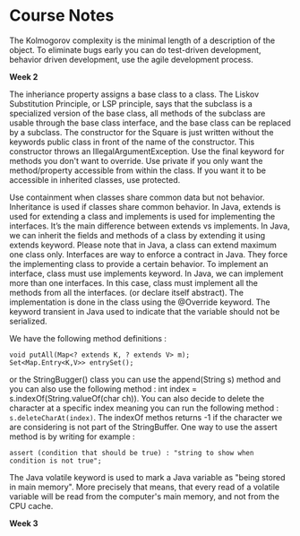 # Course Notes

The Kolmogorov complexity is the minimal length of a description of the object. To eliminate bugs early you can do test-driven development, behavior driven development, use the agile development process.

**Week 2**

The inheriance property assigns a base class to a class. The Liskov Substitution Principle, or LSP principle, says that the subclass is a specialized version of the base class, all methods of the subclass are usable through the base class interface, and the base class can be replaced by a subclass. The constructor for the Square is just written without the keywords public class in front of the name of the constructor. This constructor throws an IllegalArgumentException. Use the final keyword for methods you don't want to override. Use private if you only want the method/property accessible from within the class. If you want it to be accessible in inherited classes, use protected.
 
Use containment when classes share common data but not behavior. Inheritance is used if classes share common behavior. In Java, extends is used for extending a class and implements is used for implementing the interfaces. It’s the main difference between extends vs implements. In Java, we can inherit the fields and methods of a class by extending it using extends keyword. Please note that in Java, a class can extend maximum one class only. Interfaces are way to enforce a contract in Java. They force the implementing class to provide a certain behavior. To implement an interface, class must use implements keyword. In Java, we can implement more than one interfaces. In this case, class must implement all the methods from all the interfaces. (or declare itself abstract). The implementation is done in the class using the @Override keyword. The keyword transient in Java used to indicate that the variable should not be serialized. 

We have the following method definitions :

```
void putAll(Map<? extends K, ? extends V> m);
Set<Map.Entry<K,V>> entrySet();
```
or the StringBugger() class you can use the append(String s) method and you can also use the following method : int index = s.indexOf(String.valueOf(char ch)). You can also decide to delete the character at a specific index meaning you can run the following method : `s.deleteCharAt(index)`. The indexOf methos returns -1 if the character we are considering is not part of the StringBuffer. One way to use the assert method is by writing for example :

```
assert (condition that should be true) : "string to show when condition is not true";
```

The Java volatile keyword is used to mark a Java variable as "being stored in main memory". More precisely that means, that every read of a volatile variable will be read from the computer's main memory, and not from the CPU cache.

**Week 3**
